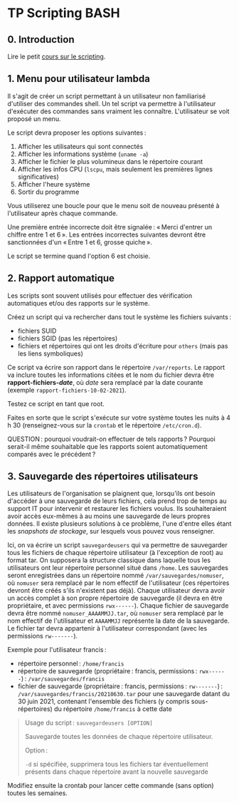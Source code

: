 # TP Scripting BASH

## 0. Introduction

Lire le petit [cours sur le scripting](bash_scripting.md).

## 1. Menu pour utilisateur lambda

Il s'agit de créer un script permettant à un utilisateur non familiarisé d'utiliser des commandes shell. Un tel script va permettre à l'utilisateur d'exécuter des commandes sans vraiment les connaître. L'utilisateur se voit proposé un menu.

Le script devra proposer les options suivantes :

1. Afficher les utilisateurs qui sont connectés
2. Afficher les informations système (`uname -a`)
3. Afficher le fichier le plus volumineux dans le répertoire courant
4. Afficher les infos CPU (`lscpu`, mais seulement les premières lignes significatives)
5. Afficher l'heure système
6. Sortir du programme

Vous utiliserez une boucle pour que le menu soit de nouveau présenté à l'utilisateur après chaque commande.

Une première entrée incorrecte doit être signalée : « Merci d'entrer un chiffre entre 1 et 6 ». Les entrées incorrectes suivantes devront être sanctionnées d'un « Entre 1 et 6, grosse quiche ».

Le script se termine quand l'option 6 est choisie.

## 2. Rapport automatique

Les scripts sont souvent utilisés pour effectuer des vérification automatiques et/ou des rapports sur le système.

Créez un script qui va rechercher dans tout le système les fichiers suivants :

- fichiers SUID
- fichiers SGID (pas les répertoires)
- fichiers et répertoires qui ont les droits d'écriture pour `others` (mais pas les liens symboliques)

Ce script va écrire son rapport dans le répertoire `/var/reports`. Le rapport va inclure toutes les informations citées et le nom du fichier devra être **rapport-fichiers-_date_**, où _date_ sera remplacé par la date courante (exemple `rapport-fichiers-10-02-2021`).

Testez ce script en tant que root.

Faites en sorte que le script s'exécute sur votre système toutes les nuits à 4 h 30 (renseignez-vous sur la `crontab` et le répertoire `/etc/cron.d`).

QUESTION : pourquoi voudrait-on effectuer de tels rapports ? Pourquoi serait-il même souhaitable que les rapports soient automatiquement comparés avec le précédent ?

## 3. Sauvegarde des répertoires utilisateurs

Les utilisateurs de l'organisation se plaignent que, lorsqu'ils ont besoin d'accéder à une sauvegarde de leurs fichiers, cela prend trop de temps au support IT pour intervenir et restaurer les fichiers voulus. Ils souhaiteraient avoir accès eux-mêmes à au moins une sauvegarde de leurs propres données. Il existe plusieurs solutions à ce problème, l'une d'entre elles étant les _snapshots de stockage_, sur lesquels vous pouvez vous renseigner.

Ici, on va écrire un script `sauvegardeusers` qui va permettre de sauvegarder tous les fichiers de chaque répertoire utilisateur (à l'exception de root) au format tar. On supposera la structure classique dans laquelle tous les utilisateurs ont leur répertoire personnel situé dans `/home`. Les sauvegardes seront enregistrées dans un répertoire nommé `/var/sauvegardes/nomuser`, où `nomuser` sera remplacé par le nom effectif de l'utilisateur (ces répertoires devront être créés s'ils n'existent pas déjà). Chaque utilisateur devra avoir un accès complet à son propre répertoire de sauvegarde (il devra en être propriétaire, et avec permissions `rwx------`). Chaque fichier de sauvegarde devra être nommé `nomuser_AAAAMMJJ.tar`, où `nomuser` sera remplacé par le nom effectif de l'utilisateur et `AAAAMMJJ` représente la date de la sauvegarde. Le fichier tar devra appartenir à l'utilisateur correspondant (avec les permissions `rw-------`).

Exemple pour l'utilisateur francis :

- répertoire personnel : `/home/francis`
- répertoire de sauvegarde (propriétaire : francis, permissions : `rwx------`) : `/var/sauvegardes/francis`
- fichier de sauvegarde (propriétaire : francis, permissions : `rw-------`) : `/var/sauvegardes/francis/20210630.tar` pour une sauvegarde datant du 30 juin 2021, contenant l'ensemble des fichiers (y compris sous-répertoires) du répertoire `/home/francis` à cette date

> Usage du script : `sauvegardeusers [OPTION]`
>
> Sauvegarde toutes les données de chaque répertoire utilisateur.
>
> Option :
>
> `-d` si spécifiée, supprimera tous les fichiers tar éventuellement présents dans chaque répertoire avant la nouvelle sauvegarde

Modifiez ensuite la crontab pour lancer cette commande (sans option) toutes les semaines.
